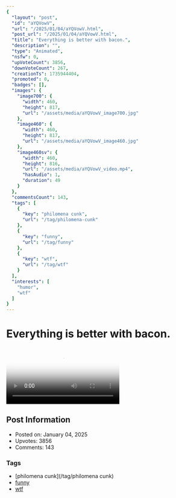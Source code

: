 ```yaml
---
{
  "layout": "post",
  "id": "aYQVowV",
  "url": "/2025/01/04/aYQVowV.html",
  "post_url": "/2025/01/04/aYQVowV.html",
  "title": "Everything is better with bacon.",
  "description": "",
  "type": "Animated",
  "nsfw": 0,
  "upVoteCount": 3856,
  "downVoteCount": 267,
  "creationTs": 1735944404,
  "promoted": 0,
  "badges": [],
  "images": {
    "image700": {
      "width": 460,
      "height": 817,
      "url": "/assets/media/aYQVowV_image700.jpg"
    },
    "image460": {
      "width": 460,
      "height": 817,
      "url": "/assets/media/aYQVowV_image460.jpg"
    },
    "image460sv": {
      "width": 460,
      "height": 816,
      "url": "/assets/media/aYQVowV_video.mp4",
      "hasAudio": 1,
      "duration": 49
    }
  },
  "commentsCount": 143,
  "tags": [
    {
      "key": "philomena cunk",
      "url": "/tag/philomena-cunk"
    },
    {
      "key": "funny",
      "url": "/tag/funny"
    },
    {
      "key": "wtf",
      "url": "/tag/wtf"
    }
  ],
  "interests": [
    "humor",
    "wtf"
  ]
}
---
```


# Everything is better with bacon.

<video controls playsinline loop poster="/assets/media/aYQVowV_image460.jpg">
  <source src="/assets/media/aYQVowV_video.mp4" type="video/mp4">
  Your browser does not support the video tag.
</video>

## Post Information

- Posted on: January 04, 2025
- Upvotes: 3856
- Comments: 143

### Tags

- [philomena cunk](/tag/philomena cunk)
- [funny](/tag/funny)
- [wtf](/tag/wtf)
